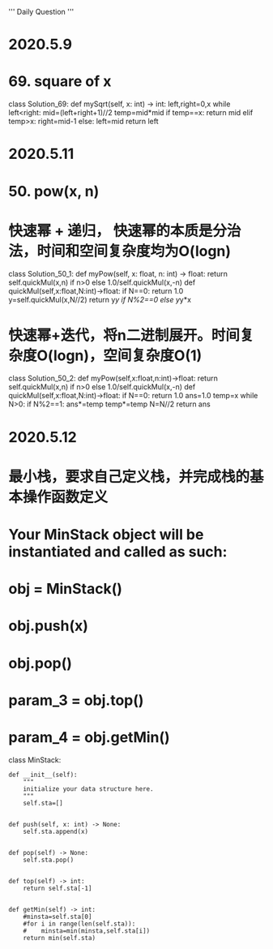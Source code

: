 '''
Daily Question
'''

# 2020.5.9
# 69. square of x
class Solution_69:
    def mySqrt(self, x: int) -> int:
        left,right=0,x
        while left<right:
            mid=(left+right+1)//2
            temp=mid*mid
            if temp==x:
                return mid
            elif temp>x:
                right=mid-1
            else:
                left=mid
        return left

# 2020.5.11
# 50. pow(x, n) 
# 快速幂 + 递归， 快速幂的本质是分治法，时间和空间复杂度均为O(logn)
class Solution_50_1:
    def myPow(self, x: float, n: int) -> float:
        return self.quickMul(x,n) if n>0 else 1.0/self.quickMul(x,-n)
    def quickMul(self,x:float,N:int)->float:
        if N==0:
            return 1.0
        y=self.quickMul(x,N//2)
        return y*y if N%2==0 else y*y*x
# 快速幂+迭代，将n二进制展开。时间复杂度O(logn)，空间复杂度O(1)
class Solution_50_2:
    def myPow(self,x:float,n:int)->float:
        return self.quickMul(x,n) if n>0 else 1.0/self.quickMul(x,-n)
    def quickMul(self,x:float,N:int)->float:
        if N==0:
            return 1.0
        ans=1.0
        temp=x
        while N>0:
            if N%2==1:
                ans*=temp
            temp*=temp
            N=N//2
        return ans

# 2020.5.12
# 最小栈，要求自己定义栈，并完成栈的基本操作函数定义
# Your MinStack object will be instantiated and called as such:
# obj = MinStack()
# obj.push(x)
# obj.pop()
# param_3 = obj.top()
# param_4 = obj.getMin()
class MinStack:

    def __init__(self):
        """
        initialize your data structure here.
        """
        self.sta=[]
        

    def push(self, x: int) -> None:
        self.sta.append(x)
        

    def pop(self) -> None:
        self.sta.pop()
        

    def top(self) -> int:
        return self.sta[-1]
        

    def getMin(self) -> int:
        #minsta=self.sta[0]
        #for i in range(len(self.sta)):
        #    minsta=min(minsta,self.sta[i])
        return min(self.sta)
        
